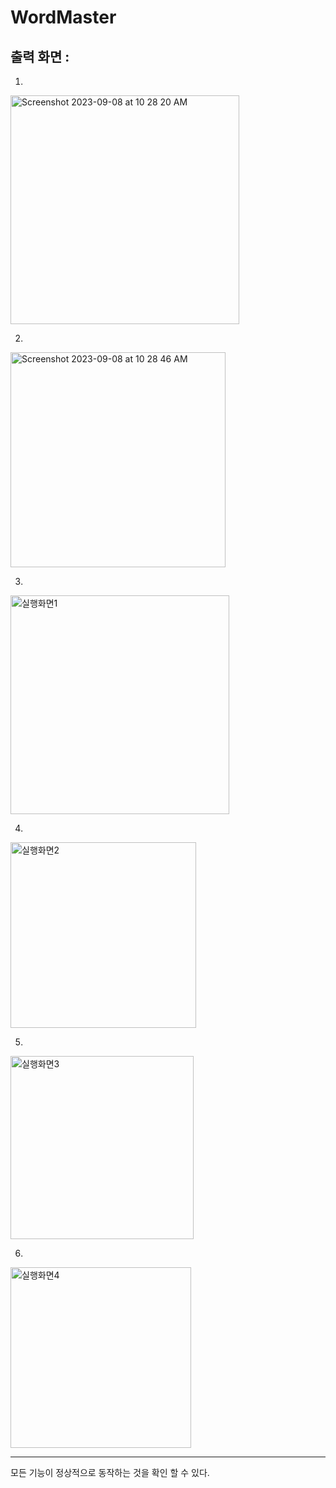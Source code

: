 # WordMaster

출력 화면 : 
--------
1.
<img width="366" alt="Screenshot 2023-09-08 at 10 28 20 AM" src="https://github.com/morehey/WordMaster/assets/126431810/2e08787e-7e48-4b21-abdb-2eb326a7304c">

2.
<img width="344" alt="Screenshot 2023-09-08 at 10 28 46 AM" src="https://github.com/morehey/WordMaster/assets/126431810/a5aa456c-ece3-4cca-827e-2deea48883f2">

3.
<img width="350" alt="실행화면1" src="https://github.com/morehey/WordMaster/assets/126431810/2c90e53a-2c47-474b-94ca-3abe3c491f1e">

4.
<img width="297" alt="실행화면2" src="https://github.com/morehey/WordMaster/assets/126431810/58876faf-f9d4-42b1-b9c5-f381a025be43">

5.
<img width="293" alt="실행화면3" src="https://github.com/morehey/WordMaster/assets/126431810/347b986b-b2dc-45fa-a5aa-2e9cdb45f735">

6.
<img width="289" alt="실행화면4" src="https://github.com/morehey/WordMaster/assets/126431810/fe20c2dc-d2f8-4057-8885-0129edcdb292">

-------

모든 기능이 정상적으로 동작하는 것을 확인 할 수 있다.
